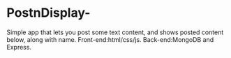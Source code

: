 # PostnDisplay-
Simple app that lets you post some text content, and shows posted content below, along with name.
Front-end:html/css/js.
Back-end:MongoDB and Express.
